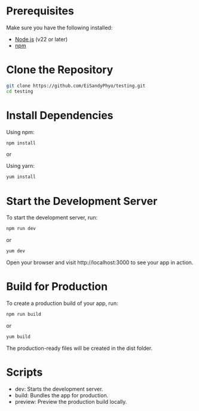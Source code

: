# Prerequisites

Make sure you have the following installed:

- [Node.js](https://nodejs.org/) (v22 or later)
- [npm](https://www.npmjs.com/)

# Clone the Repository

```bash
git clone https://github.com/EiSandyPhyo/testing.git
cd testing
```

# Install Dependencies

Using npm:
```bash
npm install
```

or

Using yarn:
```bash
yum install
```

# Start the Development Server
To start the development server, run:
```bash
npm run dev
```

or

```bash
yum dev
```

Open your browser and visit http://localhost:3000 to see your app in action.

# Build for Production

To create a production build of your app, run:

```bash
npm run build
```

or

```bash
yum build
```

The production-ready files will be created in the dist folder.


# Scripts

- dev: Starts the development server.
- build: Bundles the app for production.
- preview: Preview the production build locally.
